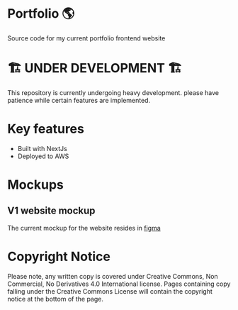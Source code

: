 # Portfolio 🌎
Source code for my current portfolio frontend website

# 🏗 UNDER DEVELOPMENT 🏗
This repository is currently undergoing heavy development. please have patience while certain features are implemented.

# Key features
* Built with NextJs
* Deployed to AWS

# Mockups

## V1 website mockup
The current mockup for the website resides in [figma](https://www.figma.com/proto/idD8LMRQaqnEuDOXbkLSso/David-Garcia-World?node-id=0%3A1)

# Copyright Notice

Please note, any written copy is covered under Creative Commons, Non Commercial, No Derivatives 4.0 International license. Pages containing copy falling under the Creative Commons License will contain the copyright notice at the bottom of the page.
